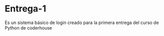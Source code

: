 # Entrega-1
 
Es un sistema básico de login creado para la primera entrega del curso de Python de coderhouse
